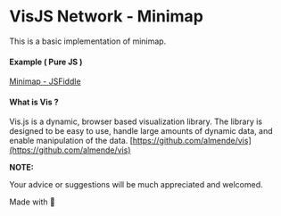 # VisJS Network - Minimap

This is a basic implementation of minimap.

#### Example ( Pure JS )
[Minimap - JSFiddle](https://jsfiddle.net/savke/m476zwns/)

#### What is Vis ?
Vis.js is a dynamic, browser based visualization library. The library is designed to be easy to use, handle large amounts of dynamic data, and enable manipulation of the data. [https://github.com/almende/vis](https://github.com/almende/vis)

**NOTE:**


Your advice or suggestions will be much appreciated and welcomed.


Made with :heartbeat:
